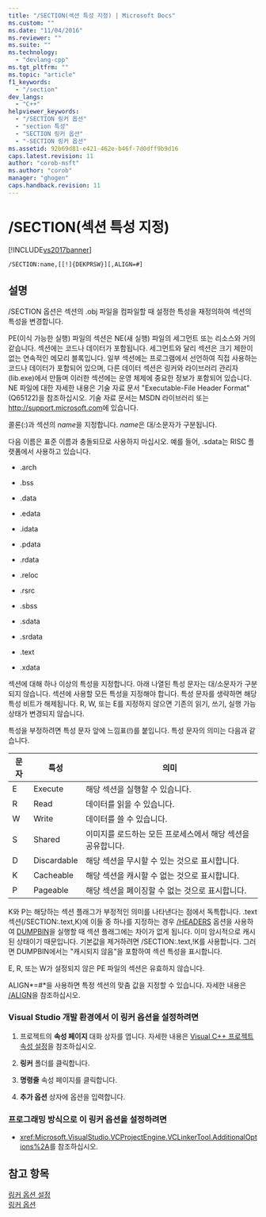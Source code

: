 ```yaml
---
title: "/SECTION(섹션 특성 지정) | Microsoft Docs"
ms.custom: ""
ms.date: "11/04/2016"
ms.reviewer: ""
ms.suite: ""
ms.technology: 
  - "devlang-cpp"
ms.tgt_pltfrm: ""
ms.topic: "article"
f1_keywords: 
  - "/section"
dev_langs: 
  - "C++"
helpviewer_keywords: 
  - "/SECTION 링커 옵션"
  - "section 특성"
  - "SECTION 링커 옵션"
  - "-SECTION 링커 옵션"
ms.assetid: 92b69d81-e421-462e-b46f-7d0dff9b9d16
caps.latest.revision: 11
author: "corob-msft"
ms.author: "corob"
manager: "ghogen"
caps.handback.revision: 11
---
```

# /SECTION(섹션 특성 지정)
[!INCLUDE[vs2017banner](../../assembler/inline/includes/vs2017banner.md)]

```  
/SECTION:name,[[!]{DEKPRSW}][,ALIGN=#]  
```  
  
## 설명  
 \/SECTION 옵션은 섹션의 .obj 파일을 컴파일할 때 설정한 특성을 재정의하여 섹션의 특성을 변경합니다.  
  
 PE\(이식 가능한 실행\) 파일의 섹션은 NE\(새 실행\) 파일의 세그먼트 또는 리소스와 거의 같습니다.  섹션에는 코드나 데이터가 포함됩니다.  세그먼트와 달리 섹션은 크기 제한이 없는 연속적인 메모리 블록입니다.  일부 섹션에는 프로그램에서 선언하여 직접 사용하는 코드나 데이터가 포함되어 있으며, 다른 데이터 섹션은 링커와 라이브러리 관리자\(lib.exe\)에서 만들며 이러한 섹션에는 운영 체제에 중요한 정보가 포함되어 있습니다.  NE 파일에 대한 자세한 내용은 기술 자료 문서 "Executable\-File Header Format"\(Q65122\)을 참조하십시오.  기술 자료 문서는 MSDN 라이브러리 또는 [http:\/\/support.microsoft.com](http://support.microsoft.com)에 있습니다.  
  
 콜론\(:\)과 섹션의 *name*을 지정합니다.  *name*은 대\/소문자가 구분됩니다.  
  
 다음 이름은 표준 이름과 충돌되므로 사용하지 마십시오.  예를 들어, .sdata는 RISC 플랫폼에서 사용하고 있습니다.  
  
-   .arch  
  
-   .bss  
  
-   .data  
  
-   .edata  
  
-   .idata  
  
-   .pdata  
  
-   .rdata  
  
-   .reloc  
  
-   .rsrc  
  
-   .sbss  
  
-   .sdata  
  
-   .srdata  
  
-   .text  
  
-   .xdata  
  
 섹션에 대해 하나 이상의 특성을 지정합니다.  아래 나열된 특성 문자는 대\/소문자가 구분되지 않습니다.  섹션에 사용할 모든 특성을 지정해야 합니다. 특성 문자를 생략하면 해당 특성 비트가 해제됩니다.  R, W, 또는 E를 지정하지 않으면 기존의 읽기, 쓰기, 실행 가능 상태가 변경되지 않습니다.  
  
 특성을 부정하려면 특성 문자 앞에 느낌표\(\!\)를 붙입니다.  특성 문자의 의미는 다음과 같습니다.  
  
|문자|특성|의미|  
|--------|--------|--------|  
|E|Execute|해당 섹션을 실행할 수 있습니다.|  
|R|Read|데이터를 읽을 수 있습니다.|  
|W|Write|데이터를 쓸 수 있습니다.|  
|S|Shared|이미지를 로드하는 모든 프로세스에서 해당 섹션을 공유합니다.|  
|D|Discardable|해당 섹션을 무시할 수 있는 것으로 표시합니다.|  
|K|Cacheable|해당 섹션을 캐시할 수 없는 것으로 표시합니다.|  
|P|Pageable|해당 섹션을 페이징할 수 없는 것으로 표시합니다.|  
  
 K와 P는 해당하는 섹션 플래그가 부정적인 의미를 나타낸다는 점에서 독특합니다.  .text 섹션\(\/SECTION:.text,K\)에 이들 중 하나를 지정하는 경우 [\/HEADERS](../../build/reference/headers.md) 옵션을 사용하여 [DUMPBIN](../../build/reference/dumpbin-options.md)을 실행할 때 섹션 플래그에는 차이가 없게 됩니다. 이미 암시적으로 캐시된 상태이기 때문입니다.  기본값을 제거하려면 \/SECTION:.text,\!K를 사용합니다. 그러면 DUMPBIN에서는 "캐시되지 않음"을 포함하여 섹션 특성을 표시합니다.  
  
 E, R, 또는 W가 설정되지 않은 PE 파일의 섹션은 유효하지 않습니다.  
  
 ALIGN*\=\#*을 사용하면 특정 섹션의 맞춤 값을 지정할 수 있습니다.  자세한 내용은 [\/ALIGN](../../build/reference/align-section-alignment.md)을 참조하십시오.  
  
### Visual Studio 개발 환경에서 이 링커 옵션을 설정하려면  
  
1.  프로젝트의 **속성 페이지** 대화 상자를 엽니다.  자세한 내용은 [Visual C\+\+ 프로젝트 속성 설정](../../ide/working-with-project-properties.md)을 참조하십시오.  
  
2.  **링커** 폴더를 클릭합니다.  
  
3.  **명령줄** 속성 페이지를 클릭합니다.  
  
4.  **추가 옵션** 상자에 옵션을 입력합니다.  
  
### 프로그래밍 방식으로 이 링커 옵션을 설정하려면  
  
-   <xref:Microsoft.VisualStudio.VCProjectEngine.VCLinkerTool.AdditionalOptions%2A>를 참조하십시오.  
  
## 참고 항목  
 [링커 옵션 설정](../../build/reference/setting-linker-options.md)   
 [링커 옵션](../../build/reference/linker-options.md)
